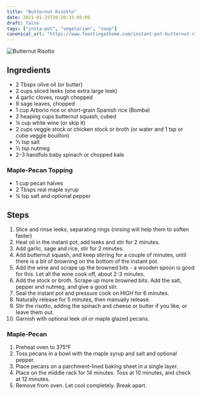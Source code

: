 ```yaml
---
title: "Butternut Risotto"
date: 2021-01-25T20:20:33-05:00
draft: false
tags: ["insta-pot", "vegetarian", "soup"]
canonical_url: "https://www.feastingathome.com/instant-pot-butternut-risotto-with-leeks/"
---
```


![Butternut Risotto](https://assets.truggeri.com/images/recipe-book/butternut-risotto.jpg)

## Ingredients

* 2 Tbsps olive oil (or butter)
* 2 cups sliced leeks (one extra large leek)
* 4 garlic cloves, rough chopped
* 8 sage leaves, chopped
* 1 cup Arborio rice or short-grain Spanish rice (Bomba)
* 2 heaping cups butternut squash, cubed
* ¼ cup white wine (or skip it)
* 2 cups veggie stock or chicken stock or broth (or water and 1 tsp or cube veggie bouillon)
* ½ tsp salt
* ½ tsp nutmeg
* 2–3 handfuls baby spinach or chopped kale

### Maple-Pecan Topping

* 1 cup pecan halves
* 2 Tbsps real maple syrup
* ¼ tsp salt and optional pepper

## Steps

1. Slice and rinse leeks, separating rings (rinsing will help them to soften faster)
2. Heat oil in the instant pot, add leeks and stir for 2 minutes.
3. Add garlic, sage and rice, stir for 2 minutes.
4. Add butternut squash, and keep stirring for a couple of minutes, until there is a bit of browning on the bottom of the instant pot.
5. Add the wine and scrape up the browned bits - a wooden spoon is good for this. Let all the wine cook off, about 2-3 minutes.
6. Add the stock or broth. Scrape up more browned bits. Add the salt, pepper and nutmeg, and give a good stir.
7. Seal the instant pot and pressure cook on HIGH for 6 minutes.
8. Naturally release for 5 minutes, then manually release.
9. Stir the risotto, adding the spinach and cheese or butter if you like, or leave them out.
10. Garnish with optional leek oil or maple glazed pecans.

### Maple-Pecan

1. Preheat oven to 375°F
2. Toss pecans in a bowl with the maple syrup and salt and optional pepper.
3. Place pecans on a parchment-lined baking sheet in a single layer.
4. Place on the middle rack for 14 minutes. Toss at 10 minutes, and check at 12 minutes.
5. Remove from oven. Let cool completely. Break apart.
